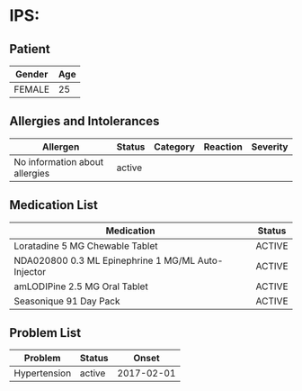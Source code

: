 # IPS:

## Patient

|Gender|Age|
|---|---|
|FEMALE|25|

## Allergies and Intolerances

|Allergen|Status|Category|Reaction|Severity|
|---|---|---|---|---|
|No information about allergies|active||||

## Medication List

|Medication|Status|
|---|---|
|Loratadine 5 MG Chewable Tablet|ACTIVE|
|NDA020800 0.3 ML Epinephrine 1 MG/ML Auto-Injector|ACTIVE|
|amLODIPine 2.5 MG Oral Tablet|ACTIVE|
|Seasonique 91 Day Pack|ACTIVE|

## Problem List

|Problem|Status|Onset|
|---|---|---|
|Hypertension|active|2017-02-01|
